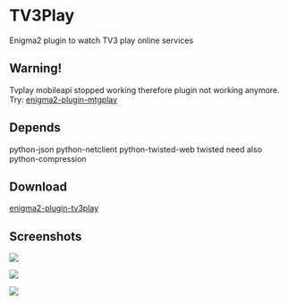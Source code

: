 TV3Play
=========
Enigma2 plugin to watch TV3 play online services

Warning!
-------
Tvplay mobileapi stopped working therefore plugin not working anymore.
Try: [enigma2-plugin-mtgplay](https://github.com/Taapat/enigma2-plugin-mtgplay)

Depends
-------
python-json python-netclient python-twisted-web
 twisted need also python-compression

Download
-------
[enigma2-plugin-tv3play](http://taapat.ho.ua/enigma2-plugin-tv3play/)

Screenshots
-------
![](https://cloud.githubusercontent.com/assets/1623947/8530480/f2517c2e-2429-11e5-8194-9ff5cd631302.jpg)

![](https://cloud.githubusercontent.com/assets/1623947/8530484/f527e8d4-2429-11e5-8e43-4a8b28b16fb0.jpg)

![](https://cloud.githubusercontent.com/assets/1623947/8530488/f7a96ce0-2429-11e5-8200-15bc479671bc.jpg)
